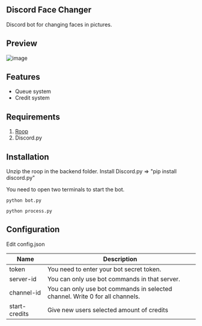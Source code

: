 ## Discord Face Changer
Discord bot for changing faces in pictures.

## Preview
![image](https://github.com/kaan36875/discord-facechanger/assets/68202970/3fa073ce-04fb-44e3-aef1-00c7b31e8a84)

## Features
- Queue system
- Credit system

## Requirements
1. [Roop](https://github.com/s0md3v/roop/releases/)
2. Discord.py

## Installation
Unzip the roop in the backend folder.
Install Discord.py => "pip install discord.py"

You need to open two terminals to start the bot.

`python bot.py`

`python process.py`

## Configuration
Edit config.json

| Name | Description  |
| ------------ | ------------ |
| token  | You need to enter your bot secret token. |
| server-id  | 	 You can only use bot commands in that server.  |
| channel-id  | You can only use bot commands in selected channel. Write 0 for all channels.   |
| start-credits  | Give new users selected amount of credits  |
